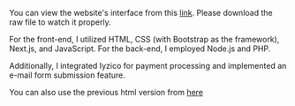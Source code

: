 You can view the website's interface from this [link](https://github.com/Full-Stack-Web-Developers01/EnkareHomeWebsite/blob/main/Tan%C4%B1t%C4%B1m.mp4). Please download the raw file to watch it properly.

For the front-end, I utilized HTML, CSS (with Bootstrap as the framework), Next.js, and JavaScript.
For the back-end, I employed Node.js and PHP.

Additionally, I integrated Iyzico for payment processing and implemented an e-mail form submission feature.

You can also use the previous html version from [here](https://furkanduzyol.github.io/Enkare-E-Commerce-Website/index.html)
